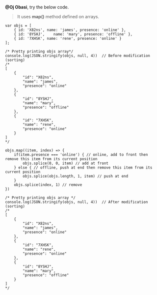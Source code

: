 **@Oj Obasi**, try the below code.

> It uses **map()** method defined on arrays.

    var objs = [ 
        { id: 'X82ns', name: 'james', presence: 'online' },
        { id: '8YSHJ',    name: 'mary', presence: 'offline' },
        { id: '7XHSK', name: 'rene', presence: 'online' }
    ];

    /* Pretty printing objs array*/
    console.log(JSON.stringify(objs, null, 4))  // Before modification (sorting)
    /*
    [
        {
            "id": "X82ns",
            "name": "james",
            "presence": "online"
        },
        {
            "id": "8YSHJ",
            "name": "mary",
            "presence": "offline"
        },
        {
            "id": "7XHSK",
            "name": "rene",
            "presence": "online"
        }
    ]
    */

    objs.map((item, index) => { 
    	if(item.presence === 'online') { // online, add to front then remove this item from its current position
    		objs.splice(0, 0, item) // add at front
    	} else { // offline, push at end then remove this item from its current position
    		objs.splice(objs.length, 1, item) // push at end	
    	}
    	objs.splice(index, 1) // remove
    })

    /* Pretty printing objs array */
    console.log(JSON.stringify(objs, null, 4))  // After modification (sorting)
    /*
    [
        {
            "id": "X82ns",
            "name": "james",
            "presence": "online"
        },
        {
            "id": "7XHSK",
            "name": "rene",
            "presence": "online"
        },
        {
            "id": "8YSHJ",
            "name": "mary",
            "presence": "offline"
        }
    ]
    */

